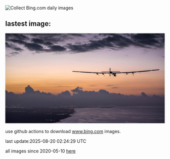 ![Collect Bing.com daily images](https://github.com/counter2015/bing-daily-images/workflows/Collect%20Bing.com%20daily%20images/badge.svg)
## lastest image:
![](images/img.jpg)

use github actions to download www.bing.com images.

last update:2025-08-20 02:24:29 UTC

all images since 2020-05-10 [here](https://github.com/counter2015/bing-daily-images/tree/master/images) 
